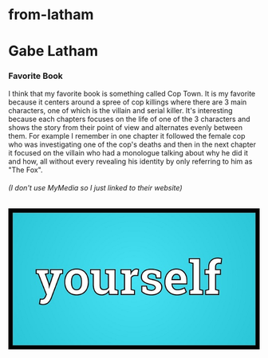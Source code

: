 # from-latham
# Gabe Latham
### Favorite Book
I think that my favorite book is something called Cop Town. It is my favorite because it centers around a spree of cop killings where there are 3 main characters, one of which is the villain and serial killer. It's interesting because each chapters focuses on the life of one of the 3 characters and shows the story from their point of view and alternates evenly between them. For example I remember in one chapter it followed the female cop who was investigating one of the cop's deaths and then in the next chapter it focused on the villain who had a monologue talking about why he did it and how, all without every revealing his identity by only referring to him as "The Fox".
###### (I don't use MyMedia so I just linked to their website)
[![yourself image](/yourself.jpg)](https://mediaplus.firebaseapp.com/)
